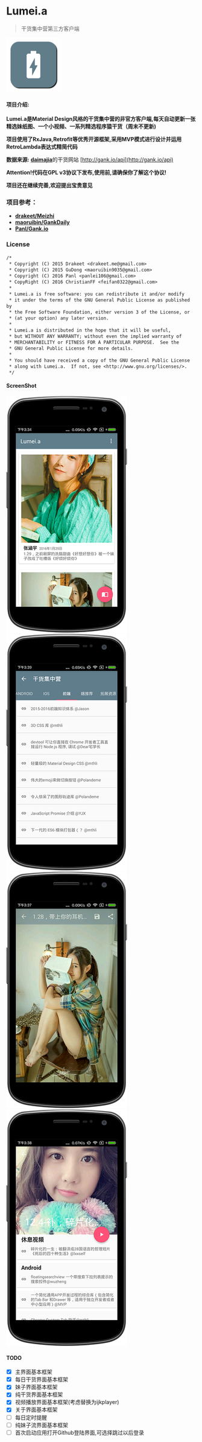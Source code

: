 # Lumei.a
> 干货集中营第三方客户端

![icon](/app/src/main/res/mipmap-hdpi/lumeia.png)

#### 项目介绍:

**Lumei.a是Material Design风格的干货集中营的非官方客户端,每天自动更新一张精选妹纸图、一个小视频、一系列精选程序猿干货（周末不更新)**

**项目使用了RxJava,Retrofit等优秀开源框架,采用MVP模式进行设计并运用RetroLambda表达式精简代码**

**数据来源:** [**daimajia**](https://github.com/daimajia)的干货网站 [http://gank.io/api](http://gank.io/api)

**Attention!代码在GPL v3协议下发布,使用前,请确保你了解这个协议!**

**项目还在继续完善,欢迎提出宝贵意见**

### 项目参考：
- [**drakeet/Meizhi**](https://github.com/drakeet/Meizhi)
- [**maoruibin/GankDaily**](https://github.com/maoruibin/GankDaily)
- [**Panl/Gank.io**](https://github.com/Panl/Gank.io)

### License

    /*
     * Copyright (C) 2015 Drakeet <drakeet.me@gmail.com>
     * Copyright (C) 2015 GuDong <maoruibin9035@gmail.com>
     * Copyright (C) 2016 Panl <panlei106@gmail.com>
     * CopyRight (C) 2016 ChristianFF <feifan0322@gmail.com>
     *
     * Lumei.a is free software: you can redistribute it and/or modify
     * it under the terms of the GNU General Public License as published by
     * the Free Software Foundation, either version 3 of the License, or
     * (at your option) any later version.
     *
     * Lumei.a is distributed in the hope that it will be useful,
     * but WITHOUT ANY WARRANTY; without even the implied warranty of
     * MERCHANTABILITY or FITNESS FOR A PARTICULAR PURPOSE.  See the
     * GNU General Public License for more details.
     *
     * You should have received a copy of the GNU General Public License
     * along with Lumei.a.  If not, see <http://www.gnu.org/licenses/>.
     */

#### ScreenShot

![screenshot](/screenshot/main.png)
![screenshot](/screenshot/gank.png)
![screenshot](/screenshot/meizi.png)
![screenshot](/screenshot/dailyGank.png)

#### TODO
- [x] 主界面基本框架
- [x] 每日干货界面基本框架
- [x] 妹子界面基本框架
- [x] 纯干货界面基本框架
- [x] 视频播放界面基本框架(考虑替换为ijkplayer)
- [x] 关于界面基本框架
- [ ] 每日定时提醒
- [ ] 纯妹子流界面基本框架
- [ ] 首次启动应用打开Github登陆界面,可选择跳过以后登录